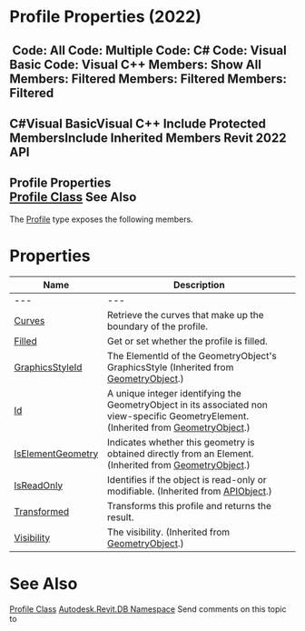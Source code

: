 # Profile Properties (2022)

﻿
 Code: All Code: Multiple Code: C# Code: Visual Basic Code: Visual C++  Members: Show All Members: Filtered Members: Filtered Members: Filtered   
---  
C#Visual BasicVisual C++
Include Protected MembersInclude Inherited Members
Revit 2022 API  
---  
Profile Properties  
[Profile Class](7837da2e-456d-7ef2-d5d1-76d7d3e7f9b3.md "Profile Class") See Also  
---  
The [Profile](7837da2e-456d-7ef2-d5d1-76d7d3e7f9b3.md "Profile Class") type exposes the following members.
# Properties
| Name | Description |
| --- | --- |
| --- | --- | --- |
| [Curves](a5ccc7dc-b52f-a0d7-ba07-7d4a59a0d527.md "Curves Property") | Retrieve the curves that make up the boundary of the profile. |
| [Filled](1095688a-c43e-0588-a4a4-c4375edb6aea.md "Filled Property") | Get or set whether the profile is filled. |
| [GraphicsStyleId](4103f148-957e-3f44-9ccd-a5ed6702c689.md "GraphicsStyleId Property") | The ElementId of the GeometryObject's GraphicsStyle (Inherited from [GeometryObject](e0f15010-0e19-6216-e2f0-ab7978145daa.md "GeometryObject Class").) |
| [Id](abb781de-203f-4035-784b-713e65cca169.md "Id Property") | A unique integer identifying the GeometryObject in its associated non view-specific GeometryElement. (Inherited from [GeometryObject](e0f15010-0e19-6216-e2f0-ab7978145daa.md "GeometryObject Class").) |
| [IsElementGeometry](be3ad18d-a9d3-25ed-6200-4f71d3cd4754.md "IsElementGeometry Property") | Indicates whether this geometry is obtained directly from an Element. (Inherited from [GeometryObject](e0f15010-0e19-6216-e2f0-ab7978145daa.md "GeometryObject Class").) |
| [IsReadOnly](d516bcd2-a3fd-a578-58f6-f1add979bd07.md "IsReadOnly Property") | Identifies if the object is read-only or modifiable. (Inherited from [APIObject](beb86ef5-39ad-3f0d-0cd9-0c929387a2bb.md "APIObject Class").) |
| [Transformed](481d3bae-2853-b1ab-9827-d16d3eaae46c.md "Transformed Property") | Transforms this profile and returns the result. |
| [Visibility](b504868c-1588-3488-8cdf-d8e45ef23fa0.md "Visibility Property") | The visibility. (Inherited from [GeometryObject](e0f15010-0e19-6216-e2f0-ab7978145daa.md "GeometryObject Class").) |

# See Also
[Profile Class](7837da2e-456d-7ef2-d5d1-76d7d3e7f9b3.md "Profile Class")
[Autodesk.Revit.DB Namespace](87546ba7-461b-c646-cbb1-2cb8f5bff8b2.md "Autodesk.Revit.DB Namespace")
Send comments on this topic to 